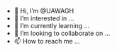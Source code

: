 - 👋 Hi, I’m @UAWAGH
- 👀 I’m interested in ...
- 🌱 I’m currently learning ...
- 💞️ I’m looking to collaborate on ...
- 📫 How to reach me ...

<!---
UAWAGH/UAWAGH is a ✨ special ✨ repository because its `README.md` (this file) appears on your GitHub profile.
You can click the Preview link to take a look at your changes.
--->

